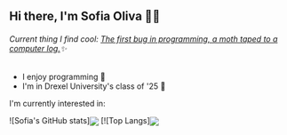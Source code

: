 ## Hi there, I'm Sofia Oliva 👋✨
###### Current thing I find cool: [The first bug in programming, a moth taped to a computer log.](https://en.wikipedia.org/wiki/Software_bug)✨

- I enjoy programming 💬
- I'm in Drexel University's class of '25 🐉

I'm currently interested in:

![Sofia's GitHub stats]<img align = "center" src="(https://github-readme-stats.vercel.app/api?username=SofiaOliva&show_icons=true&theme=radical)"> [![Top Langs]<img align = "center" src="(https://github-readme-stats.vercel.app/api/top-langs/?username=SofiaOliva&layout=compact)](https://github.com/Sofia Oliva/github-readme-stats)">
<!--
**SofiaOliva/SofiaOliva** is a ✨ _special_ ✨ repository because its `README.md` (this file) appears on your GitHub profile.

Here are some ideas to get you started:

- 🔭 I’m currently working on ...
- 🌱 I’m currently learning ...
- 👯 I’m looking to collaborate on ...
- 🤔 I’m looking for help with ...
- 💬 Ask me about ...
- 📫 How to reach me: ...
- 😄 Pronouns: ...
- ⚡ Fun fact: ...
-->
